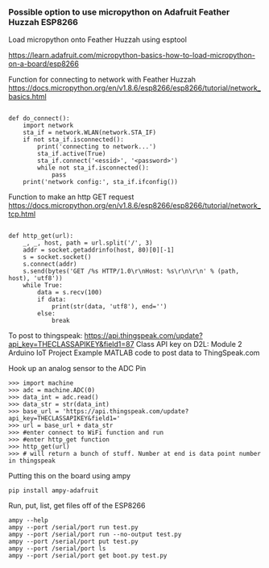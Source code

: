### Possible option to use micropython on Adafruit Feather Huzzah ESP8266

Load micropython onto Feather Huzzah using esptool

https://learn.adafruit.com/micropython-basics-how-to-load-micropython-on-a-board/esp8266

Function for connecting to network with Feather Huzzah
https://docs.micropython.org/en/v1.8.6/esp8266/esp8266/tutorial/network_basics.html

```

def do_connect():
    import network
    sta_if = network.WLAN(network.STA_IF)
    if not sta_if.isconnected():
        print('connecting to network...')
        sta_if.active(True)
        sta_if.connect('<essid>', '<password>')
        while not sta_if.isconnected():
            pass
    print('network config:', sta_if.ifconfig())

```

Function to make an http GET request
https://docs.micropython.org/en/v1.8.6/esp8266/esp8266/tutorial/network_tcp.html

```

def http_get(url):
    _, _, host, path = url.split('/', 3)
    addr = socket.getaddrinfo(host, 80)[0][-1]
    s = socket.socket()
    s.connect(addr)
    s.send(bytes('GET /%s HTTP/1.0\r\nHost: %s\r\n\r\n' % (path, host), 'utf8'))
    while True:
        data = s.recv(100)
        if data:
            print(str(data, 'utf8'), end='')
        else:
            break

```

To post to thingspeak:
https://api.thingspeak.com/update?api_key=THECLASSAPIKEY&field1=87
Class API key on D2L:
Module 2 Arduino IoT Project Example MATLAB code to post data to ThingSpeak.com


Hook up an analog sensor to the ADC Pin

```
>>> import machine
>>> adc = machine.ADC(0)
>>> data_int = adc.read()
>>> data_str = str(data_int)
>>> base_url = 'https://api.thingspeak.com/update?api_key=THECLASSAPIKEY&field1='
>>> url = base_url + data_str
>>> #enter connect to WiFi function and run
>>> #enter http_get function
>>> http_get(url)
>>> # will return a bunch of stuff. Number at end is data point number in thingspeak
```

Putting this on the board using ampy

```
pip install ampy-adafruit
```

Run, put, list, get files off of the ESP8266
```
ampy --help
ampy --port /serial/port run test.py
ampy --port /serial/port run --no-output test.py
ampy --port /serial/port put test.py
ampy --port /serial/port ls
ampy --port /serial/port get boot.py test.py
```




